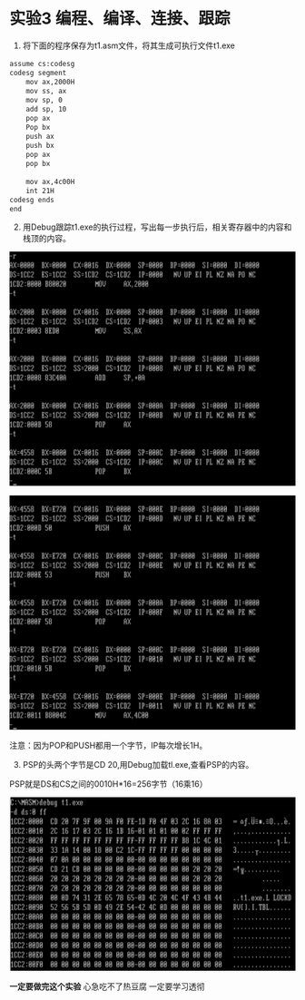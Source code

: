 # 实验3 编程、编译、连接、跟踪

1. 将下面的程序保存为t1.asm文件，将其生成可执行文件t1.exe

```assembly
assume cs:codesg
codesg segment
	mov ax,2000H
	mov ss, ax
	mov sp, 0
	add sp, 10
	pop ax
	Pop bx
	push ax
	push bx
	pop ax
	pop bx
	
	mov ax,4c00H
	int 21H
codesg ends
end

```

2. 用Debug跟踪t1.exe的执行过程，写出每一步执行后，相关寄存器中的内容和栈顶的内容。

![image-20210123193232309](../image/lab3/image-20210123193232309.png)

![image-20210123193433040](../image/lab3/image-20210123193433040.png)

注意：因为POP和PUSH都用一个字节，IP每次增长1H。

3. PSP的头两个字节是CD 20,用Debug加载tl.exe,查看PSP的内容。

PSP就是DS和CS之间的0010H*16=256字节（16乘16）

![image-20210123194037669](../image/lab3/image-20210123194037669.png)

**一定要做完这个实验** 心急吃不了热豆腐 一定要学习透彻

